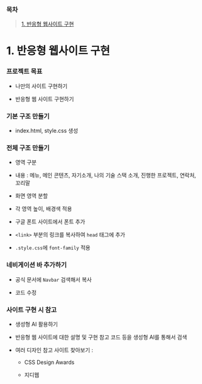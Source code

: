 ### 목차

> [1. 반응형 웹사이트 구현](#1-반응형-웹사이트-구현)



# 1. 반응형 웹사이트 구현

### 프로젝트 목표

- 나만의 사이트 구현하기

- 반응형 웹 사이트 구현하기

### 기본 구조 만들기

- index.html, style.css 생성

### 전체 구조 만들기

- 영역 구분

- 내용 : 메뉴, 메인 콘텐츠, 자기소개, 나의 기술 스택 소개, 진행한 프로젝트, 연락처, 꼬리말

- 화면 영역 분할

- 각 영역 높이, 배경색 적용

- 구글 폰트 사이트에서 폰트 추가

- `<link>` 부분의 링크를 복사하여 `head` 태그에 추가

- `.style.css`에 `font-family` 적용

### 네비게이션 바 추가하기

- 공식 문서에 `Navbar` 검색해서 복사

- 코드 수정

### 사이트 구현 시 참고

- 생성형 AI 활용하기

- 반응형 웹 사이트에 대한 설명 및 구현 참고 코드 등을 생성형 AI를 통해서 검색

- 여러 디자인 참고 사이트 찾아보기 :
  
  - CSS Design Awards
  
  - 지디웹

